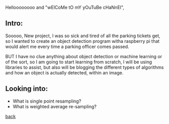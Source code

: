 Helloooooooo and "wElCoMe tO mY yOuTuBe cHaNnEl",

## Intro: 
Sooooo, New project, I was so sick and tired of all the parking tickets get, so I 
wanted to create an object detection program witha  raspberry pi that would alert me
every time a parking officer comes passed.

BUT I have no clue anything about object detection or machine learning or of the sort,
so I am going to start learning from scratch, I will be using libraries to assist, 
but also will be blogging the different types of algorithms and how an object is actually detected,
within an image.

## Looking into:
- What is single point resampling?
- What is weighted average re-sampling?


[back](../projects/object_detection.html)
